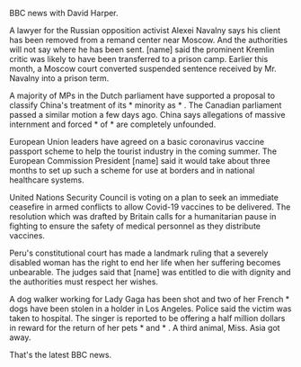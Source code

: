 BBC news with David Harper.

A lawyer for the Russian opposition activist Alexei Navalny says his client has been removed from a remand center near Moscow. And the authorities will not say where he has been sent. [name] said the prominent Kremlin critic was likely to have been transferred to a prison camp. Earlier this month, a Moscow court converted suspended sentence received by Mr. Navalny into a prison term.

A majority of MPs in the Dutch parliament have supported a proposal to classify China's treatment of its * minority as * . The Canadian parliament passed a similar motion a few days ago. China says allegations of massive internment and forced * of * are completely unfounded.  

European Union leaders have agreed on a basic coronavirus vaccine passport scheme to help the tourist industry in the coming summer. The European Commission President [name] said it would take about three months to set up such a scheme for use at borders and in national healthcare systems.

United Nations Security Council is voting on a plan to seek an immediate ceasefire in armed conflicts to allow Covid-19 vaccines to be delivered. The resolution which was drafted by Britain calls for a humanitarian pause in fighting to ensure the safety of medical personnel as they distribute vaccines. 

Peru's constitutional court has made a landmark ruling that a severely disabled woman has the right to end her life when her suffering becomes unbearable. The judges said that [name] was entitled to die with dignity and the authorities must respect her wishes.

A dog walker working for Lady Gaga has been shot and two of her French * dogs have been stolen in a holder in Los Angeles. Police said the victim was taken to hospital. The singer is reported to be offering a half million dollars in reward for the return of her pets * and * . A third animal, Miss. Asia got away.

That's the latest BBC news.
